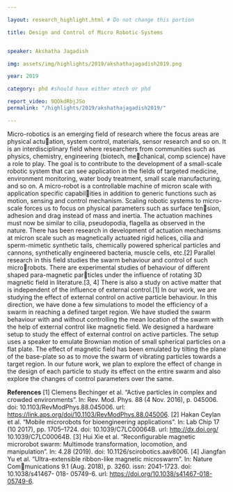 ```yaml
---

layout: research_highlight.html # Do not change this portion

title: Design and Control of Micro Robotic Systems 


speaker: Akshatha Jagadish

img: assets/img/highlights/2019/akshathajagadish2019.png

year: 2019

category: phd #should have either mtech or phd

report_video: 9QOkdRbjJSo
permalink: "/highlights/2019/akshathajagadish2019/"

---
```


Micro-robotics is an emerging field of research where the focus areas are physical actuation, system control, materials, sensor research and so on. It is an interdisciplinary field
where researchers from communities such as physics, chemistry, engineering (biotech, mechanical, comp science) have a role to play. The goal is to contribute to the development
of a small-scale robotic system that can see application in the fields of targeted medicine,
environment monitoring, water body treatment, small scale manufacturing, and so on.
A micro-robot is a controllable machine of micron scale with application specific capabilities in addition to generic functions such as motion, sensing and control mechanism. Scaling
robotic systems to micro-scale forces us to focus on physical parameters such as surface tension, adhesion and drag instead of mass and inertia. The actuation machines must now be
similar to cilia, pseudopodia, flagella as observed in the nature. There has been research in
development of actuation mechanisms at micron scale such as magnetically actuated rigid
helices, cilia and sperm-mimetic synthetic tails, chemically powered spherical particles and
cannons, synthetically engineered bacteria, muscle cells, etc.[2]
Parallel research in this field studies the swarm behaviour and control of such microrobots. There are experimental studies of behaviour of different shaped para-magnetic particles under the influence of rotating 3D magnetic field in literature.[3, 4] There is also a
study on active matter that is independent of the influence of external control.[1]
In our work, we are studying the effect of external control on active particle behaviour. In
this direction, we have done a few simulations to model the efficiency of a swarm in reaching
a defined target region. We have studied the swarm behaviour with and without controlling
the mean location of the swarm with the help of external control like magnetic field. We
designed a hardware setup to study the effect of external control on active particles. The
setup uses a speaker to emulate Brownian motion of small spherical particles on a flat plate.
The effect of magnetic field has been emulated by tilting the plane of the base-plate so as to
move the swarm of vibrating particles towards a target region.
In our future work, we plan to explore the effect of change in the design of each particle
to study its effect on the entire swarm and also explore the changes of control parameters
over the same.

**References**
[1] Clemens Bechinger et al. “Active particles in complex and crowded environments”. In:
Rev. Mod. Phys. 88 (4 Nov. 2016), p. 045006. doi: 10.1103/RevModPhys.88.045006.
url: https://link.aps.org/doi/10.1103/RevModPhys.88.045006.
[2] Hakan Ceylan et al. “Mobile microrobots for bioengineering applications”. In: Lab Chip
17 (10 2017), pp. 1705–1724. doi: 10.1039/C7LC00064B. url: http://dx.doi.org/
10.1039/C7LC00064B.
[3] Hui Xie et al. “Reconfigurable magnetic microrobot swarm: Multimode transformation,
locomotion, and manipulation”. In: 4.28 (2019). doi: 10.1126/scirobotics.aav8006.
[4] Jiangfan Yu et al. “Ultra-extensible ribbon-like magnetic microswarm”. In: Nature Communications 9.1 (Aug. 2018), p. 3260. issn: 2041-1723. doi: 10.1038/s41467- 018-
05749-6. url: https://doi.org/10.1038/s41467-018-05749-6.